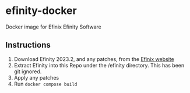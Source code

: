 # efinity-docker
Docker image for Efinix Efinity Software

## Instructions
1) Download Efinity 2023.2, and any patches, from the [Efinix website](https://www.efinixinc.com/products-efinity.html)
2) Extract Efinity into this Repo under the /efinity directory. This has been git ignored.
3) Apply any patches
4) Run `docker compose build`